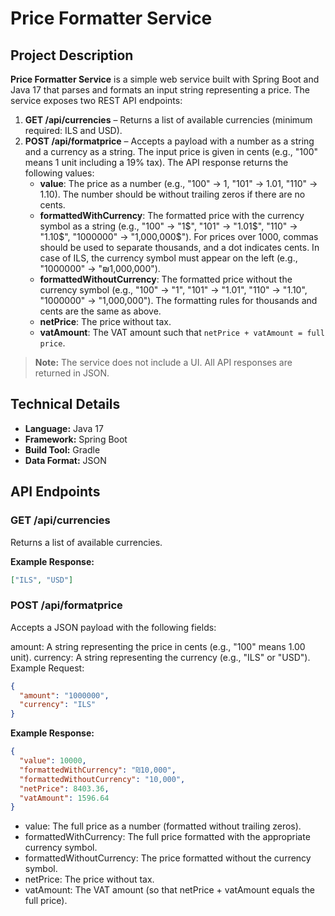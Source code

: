 # Price Formatter Service

## Project Description

**Price Formatter Service** is a simple web service built with Spring Boot and Java 17 that parses and formats an input string representing a price. The service exposes two REST API endpoints:

1. **GET /api/currencies** – Returns a list of available currencies (minimum required: ILS and USD).
2. **POST /api/formatprice** – Accepts a payload with a number as a string and a currency as a string. The input price is given in cents (e.g., "100" means 1 unit including a 19% tax). The API response returns the following values:
    - **value**: The price as a number (e.g., "100" → 1, "101" → 1.01, "110" → 1.10). The number should be without trailing zeros if there are no cents.
    - **formattedWithCurrency**: The formatted price with the currency symbol as a string (e.g., "100" → "1$", "101" → "1.01$", "110" → "1.10$", "1000000" → "1,000,000$"). For prices over 1000, commas should be used to separate thousands, and a dot indicates cents. In case of ILS, the currency symbol must appear on the left (e.g., "1000000" → "₪1,000,000").
    - **formattedWithoutCurrency**: The formatted price without the currency symbol (e.g., "100" → "1", "101" → "1.01", "110" → "1.10", "1000000" → "1,000,000"). The formatting rules for thousands and cents are the same as above.
    - **netPrice**: The price without tax.
    - **vatAmount**: The VAT amount such that `netPrice + vatAmount = full price`.

> **Note:** The service does not include a UI. All API responses are returned in JSON.

## Technical Details

- **Language:** Java 17
- **Framework:** Spring Boot
- **Build Tool:** Gradle
- **Data Format:** JSON

## API Endpoints

### GET /api/currencies

Returns a list of available currencies.

**Example Response:**

```json
["ILS", "USD"]
 ```

### POST /api/formatprice
Accepts a JSON payload with the following fields:

amount: A string representing the price in cents (e.g., "100" means 1.00 unit).
currency: A string representing the currency (e.g., "ILS" or "USD").
Example Request:
```json
{
  "amount": "1000000",
  "currency": "ILS"
}
```
**Example Response:**
```json
{
  "value": 10000,
  "formattedWithCurrency": "₪10,000",
  "formattedWithoutCurrency": "10,000",
  "netPrice": 8403.36,
  "vatAmount": 1596.64
}
```
- value: The full price as a number (formatted without trailing zeros).
-  formattedWithCurrency: The full price formatted with the appropriate currency symbol.
-  formattedWithoutCurrency: The price formatted without the currency symbol.
-  netPrice: The price without tax.
-  vatAmount: The VAT amount (so that netPrice + vatAmount equals the full price).